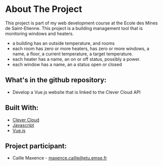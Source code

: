 <!-- ABOUT THE PROJECT -->
# About The Project

This project is part of my web development course at the Ecole des Mines de Saint-Etienne.
This project is a building management tool that is monitoring windows and heaters.
- a building has an outside temperature, and rooms
- each room has zero or more heaters, has zero or more windows, a name, a floor, a current temperature, a target temperature.
- each heater has a name, an on or off status, possibly a power.
- each window has a name, an a status open or closed

## What's in the github repository:
- Develop a Vue.js website that is linked to the Clever Cloud API



## Built With:

* [Clever Cloud](https://www.clever-cloud.com/fr/)
* [Javascript](https://www.javascript.com/)
* [Vue.js](https://vuejs.org/)


## Project participant:

- Caille Maxence - maxence.caille@etu.emse.fr









